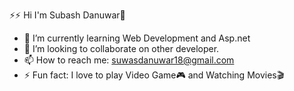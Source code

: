 ⚡⚡ Hi I'm Subash Danuwar👋

- 🌱 I’m currently learning Web Development and Asp.net
- 👯 I’m looking to collaborate on other developer.
- 📫 How to reach me: suwasdanuwar18@gmail.com
- ⚡ Fun fact: I love to play Video Game🎮 and Watching Movies🎬
